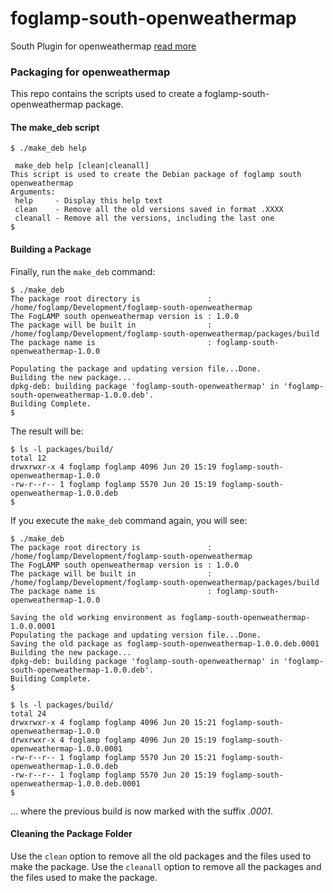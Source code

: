 # foglamp-south-openweathermap
South Plugin for openweathermap [read more]( <https://github.com/foglamp/foglamp-south-openweathermap/blob/master/python/foglamp/plugins/south/openweathermap/readme.rst>)


### Packaging for openweathermap
This repo contains the scripts used to create a foglamp-south-openweathermap package.

#### The make_deb script
```
$ ./make_deb help

 make_deb help [clean|cleanall]
This script is used to create the Debian package of foglamp south openweathermap
Arguments:
 help     - Display this help text
 clean    - Remove all the old versions saved in format .XXXX
 cleanall - Remove all the versions, including the last one
$
```

#### Building a Package

Finally, run the ``make_deb`` command:

```
$ ./make_deb
The package root directory is               : /home/foglamp/Development/foglamp-south-openweathermap
The FogLAMP south openweathermap version is : 1.0.0
The package will be built in                : /home/foglamp/Development/foglamp-south-openweathermap/packages/build
The package name is                         : foglamp-south-openweathermap-1.0.0

Populating the package and updating version file...Done.
Building the new package...
dpkg-deb: building package 'foglamp-south-openweathermap' in 'foglamp-south-openweathermap-1.0.0.deb'.
Building Complete.
$
```

The result will be:

```
$ ls -l packages/build/
total 12
drwxrwxr-x 4 foglamp foglamp 4096 Jun 20 15:19 foglamp-south-openweathermap-1.0.0
-rw-r--r-- 1 foglamp foglamp 5570 Jun 20 15:19 foglamp-south-openweathermap-1.0.0.deb
$
```

If you execute the ``make_deb`` command again, you will see:

```
$ ./make_deb
The package root directory is               : /home/foglamp/Development/foglamp-south-openweathermap
The FogLAMP south openweathermap version is : 1.0.0
The package will be built in                : /home/foglamp/Development/foglamp-south-openweathermap/packages/build
The package name is                         : foglamp-south-openweathermap-1.0.0

Saving the old working environment as foglamp-south-openweathermap-1.0.0.0001
Populating the package and updating version file...Done.
Saving the old package as foglamp-south-openweathermap-1.0.0.deb.0001
Building the new package...
dpkg-deb: building package 'foglamp-south-openweathermap' in 'foglamp-south-openweathermap-1.0.0.deb'.
Building Complete.
$
```

```
$ ls -l packages/build/
total 24
drwxrwxr-x 4 foglamp foglamp 4096 Jun 20 15:21 foglamp-south-openweathermap-1.0.0
drwxrwxr-x 4 foglamp foglamp 4096 Jun 20 15:19 foglamp-south-openweathermap-1.0.0.0001
-rw-r--r-- 1 foglamp foglamp 5570 Jun 20 15:21 foglamp-south-openweathermap-1.0.0.deb
-rw-r--r-- 1 foglamp foglamp 5570 Jun 20 15:19 foglamp-south-openweathermap-1.0.0.deb.0001
$
```
... where the previous build is now marked with the suffix *.0001*.


#### Cleaning the Package Folder

Use the ``clean`` option to remove all the old packages and the files used to make the package.
Use the ``cleanall`` option to remove all the packages and the files used to make the package.